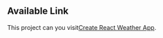 ## Available Link

This project can you visit[Create React Weather App](https://pawid-wheater.netlify.app/).


